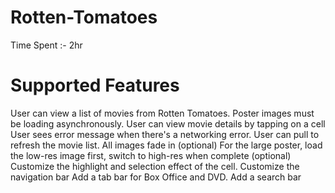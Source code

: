 Rotten-Tomatoes
===============
Time Spent :- 2hr

Supported Features
===============
User can view a list of movies from Rotten Tomatoes. Poster images must be loading asynchronously.
User can view movie details by tapping on a cell
User sees error message when there's a networking error. 
User can pull to refresh the movie list.
All images fade in (optional)
For the large poster, load the low-res image first, switch to high-res when complete (optional)
Customize the highlight and selection effect of the cell.
Customize the navigation bar
Add a tab bar for Box Office and DVD.
Add a search bar
